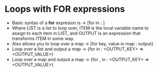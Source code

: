 # Loops with FOR expressions
* Basic syntax of a **for** expresion is -> [for <ITEM> in <LIST> : <OUTPUT>]
* Where LIST is a list to loop over, ITEM is the local variable name to assign to each item in LIST, and OUTPUT is an expression that transforms ITEM in some way.
* Also allows you to loop over a map -> [for key, value in map : output]
* Loop over a list and output a map -> {for <ITEM> in <LIST> : <OUTPUT_KEY> => <OUTPUT_VALUE>}
* Loop over a map and output a map -> {for <KEY>, <VALUE> in <MAP> : <OUTPUT_KEY> => <OUTPUT_VALUE>}